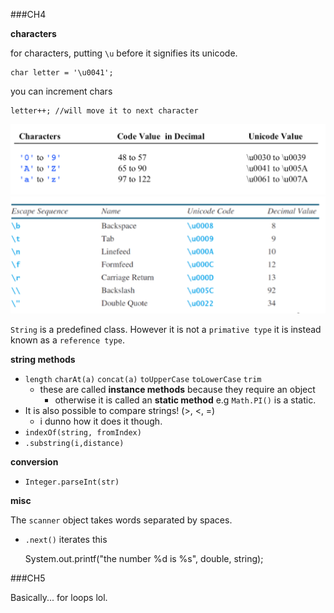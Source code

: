 ###CH4

**characters**

for characters, putting `\u` before it signifies its unicode.

    char letter = '\u0041';

you can increment chars

    letter++; //will move it to next character

![](unicode.png)
![](chars.png)

`String` is a predefined class. However it is not a `primative type` it is instead known as a `reference type`.

**string methods**

- `length` `charAt(a)` `concat(a)` `toUpperCase` `toLowerCase` `trim`
  - these are called **instance methods** because they require an object
    - otherwise it is called an **static method** e.g `Math.PI()` is a static.
- It is also possible to compare strings! (>, <, =)
  - i dunno how it does it though.
- `indexOf(string, fromIndex)`
- `.substring(i,distance)`

**conversion**
- `Integer.parseInt(str)`

**misc**

The `scanner` object takes words separated by spaces.
- `.next()` iterates this

    System.out.printf("the number %d is %s", double, string);

###CH5

Basically... for loops lol.
